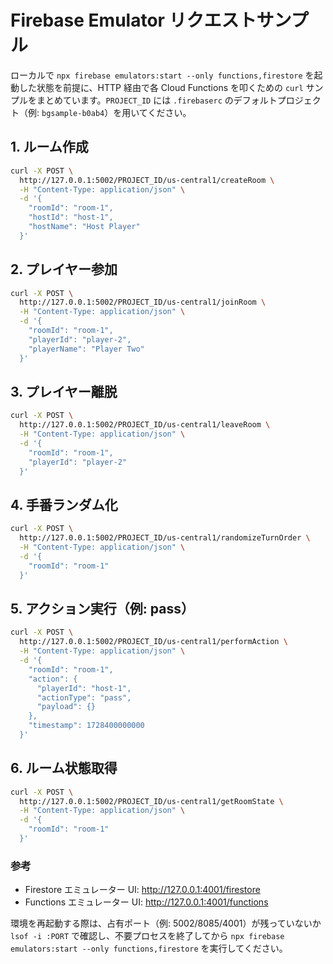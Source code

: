# Firebase Emulator リクエストサンプル

ローカルで `npx firebase emulators:start --only functions,firestore` を起動した状態を前提に、HTTP 経由で各 Cloud Functions を叩くための `curl` サンプルをまとめています。`PROJECT_ID` には `.firebaserc` のデフォルトプロジェクト（例: `bgsample-b0ab4`）を用いてください。

## 1. ルーム作成
```bash
curl -X POST \
  http://127.0.0.1:5002/PROJECT_ID/us-central1/createRoom \
  -H "Content-Type: application/json" \
  -d '{
    "roomId": "room-1",
    "hostId": "host-1",
    "hostName": "Host Player"
  }'
```

## 2. プレイヤー参加
```bash
curl -X POST \
  http://127.0.0.1:5002/PROJECT_ID/us-central1/joinRoom \
  -H "Content-Type: application/json" \
  -d '{
    "roomId": "room-1",
    "playerId": "player-2",
    "playerName": "Player Two"
  }'
```

## 3. プレイヤー離脱
```bash
curl -X POST \
  http://127.0.0.1:5002/PROJECT_ID/us-central1/leaveRoom \
  -H "Content-Type: application/json" \
  -d '{
    "roomId": "room-1",
    "playerId": "player-2"
  }'
```

## 4. 手番ランダム化
```bash
curl -X POST \
  http://127.0.0.1:5002/PROJECT_ID/us-central1/randomizeTurnOrder \
  -H "Content-Type: application/json" \
  -d '{
    "roomId": "room-1"
  }'
```

## 5. アクション実行（例: pass）
```bash
curl -X POST \
  http://127.0.0.1:5002/PROJECT_ID/us-central1/performAction \
  -H "Content-Type: application/json" \
  -d '{
    "roomId": "room-1",
    "action": {
      "playerId": "host-1",
      "actionType": "pass",
      "payload": {}
    },
    "timestamp": 1728400000000
  }'
```

## 6. ルーム状態取得
```bash
curl -X POST \
  http://127.0.0.1:5002/PROJECT_ID/us-central1/getRoomState \
  -H "Content-Type: application/json" \
  -d '{
    "roomId": "room-1"
  }'
```

### 参考
- Firestore エミュレーター UI: http://127.0.0.1:4001/firestore  
- Functions エミュレーター UI: http://127.0.0.1:4001/functions

環境を再起動する際は、占有ポート（例: 5002/8085/4001）が残っていないか `lsof -i :PORT` で確認し、不要プロセスを終了してから `npx firebase emulators:start --only functions,firestore` を実行してください。
